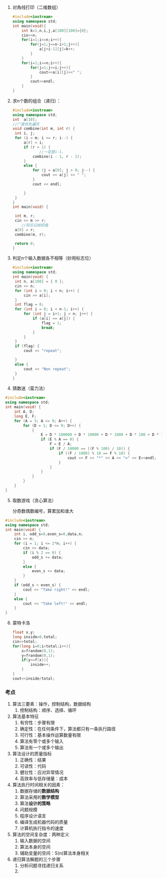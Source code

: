 1. 对角线打印（二维数组）

   ``` c++
   #include<iostream>
   using namespace std;
   int main(void){
       int k=1,n,i,j,a[100][100]={0};
       cin>>n;
       for(i=1;i<=n;i++){
           for(j=1;j<=n-i+1;j++){
               a[j+i-1][j]=k++;
           }
       }
       for(i=1;i<=n;i++){
           for(j=1;j<=i;j++){
               cout<<a[i][j]<<" ";
           }
           cout<<endl;
       }
   }
   
   ```

2. 求n个数的组合（递归）：

   ```c++
   #include<iostream>
   using namespace std;
   int  a[10];
   //广度优先遍历
   void combine(int m, int r) {
   	int i, j;
   	for (i = m; i >= r; i--) {
   		a[r] = i;
   		if (r > 1) {
               //一定是i-1，
   			combine(i - 1, r - 1);
   		}
   		else {
   			for (j = a[0]; j > 0; j--) {
   				cout << a[j] << " ";
   			}
   			cout << endl;
   
   		}
   	}
   }
   int main(void) {
   
   	int m, r;
   	cin >> m >> r;
       //别忘记给初值
   	a[0] = r;
   	combine(m, r);
   
   	return 0;
   }
   
   ```

3. 判定n个输入数据各不相等（妙用标志位）

   ``` c++
   #include<iostream>
   using namespace std;
   int main(void) {
   	int n, a[100] = { 0 };
   	cin >> n;
   	for (int i = 0; i < n; i++) {
   		cin >> a[i];
   	}
   	int flag = 0;
   	for (int i = 0; i < n-1; i++) {
   		for (int j = i+1; j < n; j++) {
   			if (a[i] == a[j]) {
   				flag = 1;
   				break;
   			}
   		}
   	}
   	if (flag) {
   		cout << "repeat";
   
   	}
   	else {
   		cout << "Non repeat";
   	}
   }
   
   ```

   

4. 猜数迷（蛮力法）

```c++
#include<iostream>
using namespace std;
int main(void) {
	int A, D;
	long E, F;
	for (A = 3; A <= 9; A++) {
		for (D = 1; D <= 9; D++) {
			{
				E = D * 100000 + D * 10000 + D * 1000 + D * 100 + D * 10 + D;
				if (E % A == 0) {
					F = E / A;
					if (F / 10000 == ((F % 100) / 10)) {
						if ((F / 1000) % 10 == F % 10) {
							cout << F << "*" << A << "=" << E<<endl;
						}
					}
				}
			}
		}
	}
}

```

5. 取数游戏（贪心算法）

   分奇数偶数编号，算累加和谁大

```c++
#include<iostream>
using namespace std;
int main(void) {
	int i, odd_s=0,even_s=0,data,n;
	cin >> n;
	for (i = 1; i <= 2*n; i++) {
		cin >> data;
		if (i % 2 == 0) {
			odd_s += data;
		}
		else {
			even_s += data;
		}
	}
	if (odd_s > even_s) {
		cout << "Take right!" << endl;
	}
	else {
		cout << "Take left!" << endl;
	}
}

```

6. 蒙特卡洛

   ``` c++
   float x,y;
   long inside=0,total;
   cin>>total;
   for(long i=0;i<total;i++){
       x=frandom(0,1);
       y=frandom(0,1);
       if(y<=f(x)){
           inside++;
       }
   }
   cout<<inside/total;
   ```

   

### 考点

1. 算法三要素：操作，控制结构，数据结构
   1. 控制结构：顺序、选择、循环
2. 算法基本特征
   1. 有穷性：步骤有限
   2. 确定性：在任何条件下，算法都只有一条执行路径
   3. 可行性：基本操作运算数量有限
   4. 算法有零个或多个输入
   5. 算法有一个或多个输出
3. 算法设计的质量指标
   1. 正确性：结果
   2. 可读性：代码
   3. 健壮性：应对异常情况
   4. 高效率与低存储量：成本
4. 算法执行时间相关的因素：
   1. 数据存储的**数据结构**
   2. 算法采用的**数学模型**
   3. 算法**设计的策略**
   4. 问题规模
   5. 程序设计语言
   6. 编译生成机器代码的质量
   7. 计算机执行指令的速度
5. 算法的空间复杂度：两种定义
   1. 输入数据的空间
   2. 算法本身的空间
   3. 辅助变量的空间：S(n)算法本身相关
6. 递归算法解题的三个步骤
   1. 分析问题寻找递归关系
   2. 
